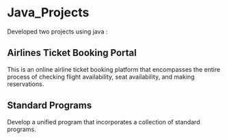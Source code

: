 # Java_Projects

Developed two projects using java :

## Airlines Ticket Booking Portal
This is an online airline ticket booking platform that encompasses the entire process of checking flight availability, seat availability, and making reservations.

## Standard Programs 
Develop a unified program that incorporates a collection of standard programs.
